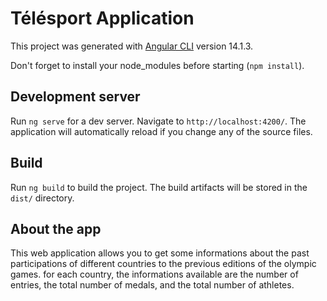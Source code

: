 # Télésport Application

This project was generated with [Angular CLI](https://github.com/angular/angular-cli) version 14.1.3.

Don't forget to install your node_modules before starting (`npm install`).

## Development server

Run `ng serve` for a dev server. Navigate to `http://localhost:4200/`. The application will automatically reload if you change any of the source files.

## Build

Run `ng build` to build the project. The build artifacts will be stored in the `dist/` directory.

## About the app

This web application allows you to get some informations about the past participations of different countries to the previous editions of the olympic games.
for each country, the informations available are the number of entries, the total number of medals, and the total number of athletes.
